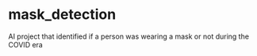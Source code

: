 # mask_detection
AI project that identified if a person was wearing a mask or not during the COVID era
